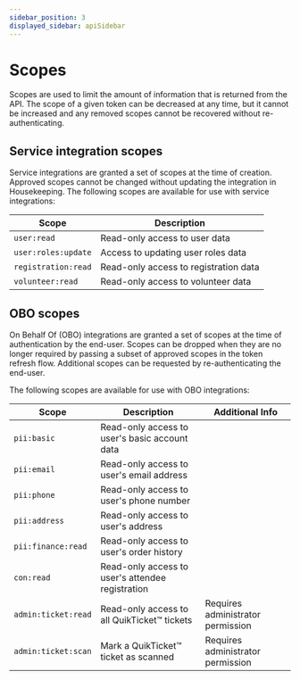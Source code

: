 ```yaml
---
sidebar_position: 3
displayed_sidebar: apiSidebar
---
```


# Scopes

Scopes are used to limit the amount of information that is returned from the API. The scope of a given token can be decreased at any time, but it cannot be increased and any removed scopes cannot be recovered without re-authenticating.

## Service integration scopes

Service integrations are granted a set of scopes at the time of creation. Approved scopes cannot be changed without updating the integration in Housekeeping. The following scopes are available for use with service integrations:

| Scope | Description |
| --- | --- |
| `user:read` | Read-only access to user data |
| `user:roles:update` | Access to updating user roles data |
| `registration:read` | Read-only access to registration data |
| `volunteer:read` | Read-only access to volunteer data |

## OBO scopes

On Behalf Of (OBO) integrations are granted a set of scopes at the time of authentication by the end-user. Scopes can be dropped when they are no longer required by passing a subset of approved scopes in the <link to="/docs/api/gettingstarted/oauth#step-4-refreshing-the-token">token refresh flow</link>. Additional scopes can be requested by re-authenticating the end-user.

The following scopes are available for use with OBO integrations:

| Scope | Description | Additional Info |
| --- | --- | --- |
| `pii:basic` | Read-only access to user's basic account data | |
| `pii:email` | Read-only access to user's email address | |
| `pii:phone` | Read-only access to user's phone number | |
| `pii:address` | Read-only access to user's address | |
| `pii:finance:read` | Read-only access to user's order history | |
| `con:read` | Read-only access to user's attendee registration | |
| `admin:ticket:read` | Read-only access to all QuikTicket™ tickets | Requires administrator permission |
| `admin:ticket:scan` | Mark a QuikTicket™ ticket as scanned | Requires administrator permission |